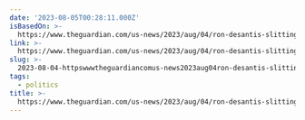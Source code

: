 ```yaml
---
date: '2023-08-05T00:28:11.000Z'
isBasedOn: >-
  https://www.theguardian.com/us-news/2023/aug/04/ron-desantis-slitting-throats-federal-jobs-president-campaign
link: >-
  https://www.theguardian.com/us-news/2023/aug/04/ron-desantis-slitting-throats-federal-jobs-president-campaign
slug: >-
  2023-08-04-httpswwwtheguardiancomus-news2023aug04ron-desantis-slitting-throats-federal-jobs-president-campaign
tags:
  - politics
title: >-
  https://www.theguardian.com/us-news/2023/aug/04/ron-desantis-slitting-throats-federal-jobs-president-campaign
---
```


